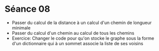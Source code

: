 # Séance 08

- Passer du calcul de la distance à un calcul d'un chemin de longueur minimale
- Passer du calcul d'un chemin au calcul de tous les chemins
- Exercice: Changer le code pour qu'on stocke le graphe sous la forme d'un dictionnaire qui à un sommet associe la liste de ses voisins